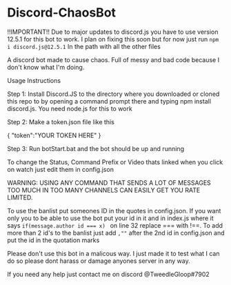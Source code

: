 # Discord-ChaosBot
!!IMPORTANT!!
Due to major updates to discord.js you have to use version 12.5.1 for this bot to work. I plan on fixing this soon but for now just run `npm i discord.js@12.5.1` In the path with all the other files

A discord bot made to cause chaos. Full of messy and bad code because I don't know what I'm doing.

Usage Instructions

Step 1: Install Discord.JS to the directory where you downloaded or cloned this repo to by opening a command prompt there and typing npm install discord.js. You need node.js for this to work

Step 2: Make a token.json file like this 

{
"token":"YOUR TOKEN HERE"
}

Step 3: Run botStart.bat and the bot should be up and running 


To change the Status, Command Prefix or Video thats linked when you click on watch just edit them in config.json


WARNING: USING ANY COMMAND THAT SENDS A LOT OF MESSAGES TOO MUCH IN TOO MANY CHANNELS CAN EASILY GET YOU RATE LIMITED.
 
To use the banlist put someones ID in the quotes in config.json. If you want only you to be able to use the bot put your id in it and in index.js where it says `if(message.author id === x) ` on line 32 replace === with !==. To add more than 2 id's to the banlist just add `,""` after the 2nd id in config.json and put the id in the quotation marks

Please don't use this bot in a malicous way. I just made it to test what I can do so please dont harass or damage anyones server in any way.

If you need any help just contact me on discord @TweedleGloop#7902